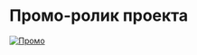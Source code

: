 <h1>Промо-ролик проекта</h1>

[![Промо](https://media.tenor.com/Zas8oRd75HkAAAAd/watching-youtube.gif)](https://www.youtube.com/watch?v=LX4IHfWa4z0)
